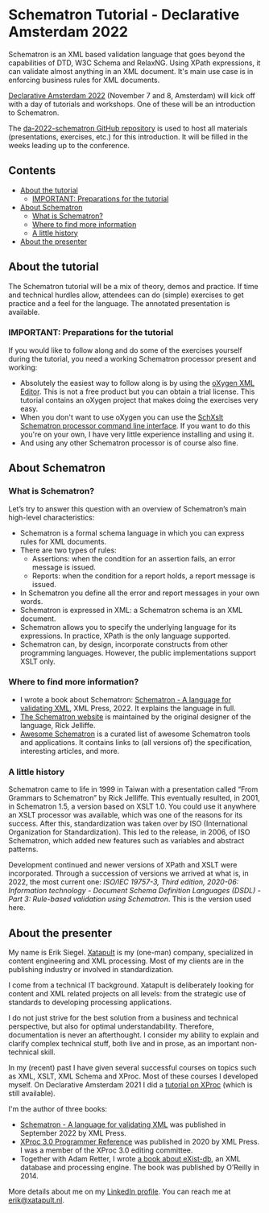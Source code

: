 # Schematron Tutorial - Declarative Amsterdam 2022

Schematron is an XML based validation language that goes beyond the capabilities of DTD, W3C Schema and RelaxNG. Using XPath expressions, it can validate almost anything in an XML document. It's main use case is in enforcing business rules for XML documents.

[Declarative Amsterdam 2022](https://declarative.amsterdam/) (November 7 and 8, Amsterdam) will kick off with a day of tutorials and workshops. One of these will be an introduction to Schematron.

The [da-2022-schematron GitHub repository](https://github.com/xatapult/da-2022-schematron) is used to host all materials (presentations, exercises, etc.) for this introduction. It will be filled in the weeks leading up to the conference.

## Contents

- [About the tutorial](#tutorial-info)
  - [IMPORTANT: Preparations for the tutorial](#tutorial-preparations) 
- [About Schematron](#about)
  - [What is Schematron?](#what-is-schematron)
  - [Where to find more information](#more-info)
  - [A little history](#history)
- [About the presenter](#presenter)


## <a name="tutorial-info"></a>About the tutorial

The Schematron tutorial will be a mix of theory, demos and practice. If time and technical hurdles allow, attendees can do (simple) exercises to get practice and a feel for the language. The annotated presentation is available.

### <a name="tutorial-preparations"></a>**IMPORTANT:** Preparations for the tutorial

If you would like to follow along and do some of the exercises yourself during the tutorial, you need a working Schematron processor present and working:

- Absolutely the easiest way to follow along is by using the [oXygen XML Editor](https://www.oxygenxml.com/). This is not a free product but you can obtain a trial license. This tutorial contains an oXygen project that makes doing the exercises very easy.
- When you don't want to use oXygen you can use the [SchXslt Schematron processor command line interface](https://github.com/schxslt/schxslt/tree/master/cli). If you want to do this you're on your own, I have very little experience installing and using it.
- And using any other Schematron processor is of course also fine. 


## <a name="about"></a>About Schematron

### <a name="what-is-schematron"></a>What is Schematron?

Let’s try to answer this question with an overview of Schematron’s main high-level characteristics:

- Schematron is a formal schema language in which you can express rules for XML documents.
- There are two types of rules:
  - Assertions: when the condition for an assertion fails, an error message is issued.
  - Reports: when the condition for a report holds, a report message is issued.
- In Schematron you define all the error and report messages in your own words.
- Schematron is expressed in XML: a Schematron schema is an XML document.
- Schematron allows you to specify the underlying language for its expressions. In practice, XPath is the only language supported.
- Schematron can, by design, incorporate constructs from other programming languages. However,
the public implementations support XSLT only.



### <a name="more-info"></a>Where to find more information?

- I wrote a book about Schematron: [Schematron - A language for validating XML](https://xmlpress.net), XML Press, 2022. It explains the language in full.
- [The Schematron website](https://schematron.com/) is maintained by the original designer of the language, Rick Jelliffe.
- [Awesome Schematron](https://github.com/Schematron/awesome-schematron) is a curated list of awesome Schematron tools and applications. It contains links to (all versions of) the specification, interesting articles, and more.

### <a name="history"></a>A little history

Schematron came to life in 1999 in Taiwan with a presentation called “From Grammars to Schematron” by Rick Jelliffe. This eventually resulted, in 2001, in Schematron 1.5, a version based on XSLT 1.0. You could use it anywhere an XSLT processor was available, which was one of the reasons for its success. After this, standardization was taken over by ISO (International Organization for Standardization). This led to the release, in 2006, of ISO Schematron, which added new features such as variables and abstract
patterns.

Development continued and newer versions of XPath and XSLT were incorporated. Through a succession of versions we arrived at what is, in 2022, the most current one: *ISO/IEC 19757-3, Third edition, 2020-06: Information technology - Document Schema Definition Languages (DSDL) - Part&#160;3: Rule-based validation using Schematron*. This is the version used here.


## <a name="presenter"></a>About the presenter

My name is Erik Siegel. [Xatapult](http://www.xatapult.com) is my (one-man) company, specialized in content engineering and XML processing. Most of my clients are in the publishing industry or involved in standardization.

I come from a technical IT background. Xatapult is deliberately looking for content and XML related projects on all levels: from the strategic use of standards to developing processing applications.

I do not just strive for the best solution from a business and technical perspective, but also for optimal understandability. Therefore, documentation is never an afterthought. I consider my ability to explain and clarify complex technical stuff, both live and in prose, as an important non-technical skill.

In my (recent) past I have given several successful courses on topics such as XML, XSLT, XML&#160;Schema and XProc. Most of these courses I developed myself. On Declarative Amsterdam  2021 I did a [tutorial on XProc](https://da.xatapult.com/) (which is still available).

I'm the author of three books:

- [Schematron - A language for validating XML](https://xmlpress.net) was published in September 2022 by XML Press.
- [XProc 3.0 Programmer Reference](https://xmlpress.net/publications/xproc-3-0/) was published in 2020 by XML Press. I was a member of the XProc 3.0 editing committee.
- Together with Adam Retter, I wrote 
[a book about eXist-db](http://shop.oreilly.com/product/0636920026525.do), an XML database and processing engine. The book was published by O’Reilly in 2014.

More details about me on my [LinkedIn profile](https://www.linkedin.com/in/esiegel/). You can reach me at [erik@xatapult.nl](mailto:erik@xatapult.nl).

